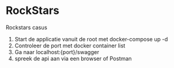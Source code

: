 # RockStars
Rockstars casus

1) Start de applicatie vanuit de root met docker-compose up -d
2) Controleer de port met docker container list
3) Ga naar localhost:{port}/swagger
4) spreek de api aan via een browser of Postman
